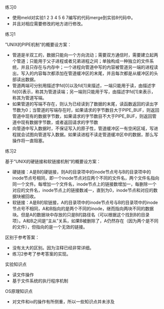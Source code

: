 练习0

- 使用meld对实验1 2 3 4 5 6 7编写的代码merge到实验8代码中。
- 并且对相应需要修改的地方进行修改。

>

练习1

”UNIX的PIPE机制“的概要设方案：

- 管道是半双工的，数据只能向一个方向流动；需要双方通信时，需要建立起两个管道；只能用于父子进程或者兄弟进程之间；单独构成一种独立的文件系统，并且只存在与内存中；一个进程向管道中写的内容被管道另一端的进程读出，写入的内容每次都添加在管道缓冲区的末尾，并且每次都是从缓冲区的头部读出数据。
- 管道两端可分别用描述字fd[0]以及fd[1]来描述，一端只能用于读，由描述字fd[0]表示，称其为管道读端；另一端则只能用于写，由描述字fd[1]来表示，称其为管道写端。
- 如果管道的写端不存在，则认为已经读到了数据的末尾，读函数返回的读出字节数为0；当管道的写端存在时，如果请求的字节数目大于PIPE_BUF，则返回管道中现有的数据字节数，如果请求的字节数目不大于PIPE_BUF，则返回管道中现有数据字节数，或者返回请求的字节数
- 向管道中写入数据时，不保证写入的原子性，管道缓冲区一有空闲区域，写进程就会试图向管道写入数据。如果读进程不读走管道缓冲区中的数据，那么写操作将一直阻塞。

>

练习2

基于”UNIX的硬链接和软链接机制“的概要设方案：

- 硬链接：A是B的硬链接，则A的目录项中的inode节点号与B的目录项中的inode节点号相同，即一个inode节点对应两个不同的文件名，两个文件名指向同一个文件。每增加一个文件名，inode节点上的链接数增加一，每删除一个对应的文件名，inode节点上的链接数减一，直到为0，inode节点和对应的数据块被回收。
- 软链接：A是B的软链接，A的目录项中的inode节点号与B的目录项中的inode节点号不相同，A和B指向的是两个不同的inode，继而指向两块不同的数据块。但是A的数据块中存放的只是B的路径名（可以根据这个找到B的目录项）。A和B之间是“主从”关系，如果B被删除了，A仍然存在（因为两个是不同的文件），但指向的是一个无效的链接。

>

区别于参考答案：

- 没有太大的区别。因为注释已经非常详细。
- 练习2参考了参考答案的实现。

>

实验知识点

- 读文件操作
- 基于文件系统的执行程序机制

>

OS原理知识点

- 对文件和io的操作有所侧重，所以一些知识点并未涉及

>

